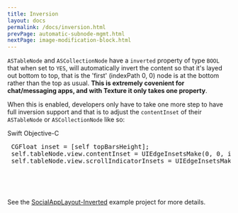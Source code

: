 ```yaml
---
title: Inversion
layout: docs
permalink: /docs/inversion.html
prevPage: automatic-subnode-mgmt.html
nextPage: image-modification-block.html
---
```


`ASTableNode` and `ASCollectionNode` have a `inverted` property of type `BOOL` that when set to `YES`, will automatically invert the content so that it's layed out bottom to top, that is the 'first' (indexPath 0, 0) node is at the bottom rather than the top as usual. <b>This is extremely covenient for chat/messaging apps, and with Texture it only takes one property</b>.

When this is enabled, developers only have to take one more step to have full inversion support and that is to adjust the `contentInset` of their `ASTableNode` or `ASCollectionNode` like so:

<div class = "highlight-group">
<span class="language-toggle">
  <a data-lang="swift" class="swiftButton">Swift</a>
  <a data-lang="objective-c" class = "active objcButton">Objective-C</a>
</span>

<div class = "code">
  <pre lang="objc" class="objcCode">
 CGFloat inset = [self topBarsHeight];
 self.tableNode.view.contentInset = UIEdgeInsetsMake(0, 0, inset, 0);
 self.tableNode.view.scrollIndicatorInsets = UIEdgeInsetsMake(0, 0, inset, 0);
  </pre>

  <pre lang="swift" class = "swiftCode hidden">

  </pre>
</div>
</div>

See the <a href="https://github.com/texturegroup/texture/tree/master/examples/SocialAppLayout-Inverted">SocialAppLayout-Inverted</a> example project for more details.

